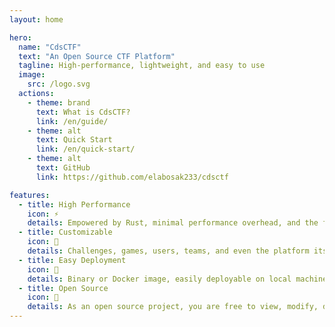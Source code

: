 ```yaml
---
layout: home

hero:
  name: "CdsCTF"
  text: "An Open Source CTF Platform"
  tagline: High-performance, lightweight, and easy to use
  image:
    src: /logo.svg
  actions:
    - theme: brand
      text: What is CdsCTF?
      link: /en/guide/
    - theme: alt
      text: Quick Start
      link: /en/quick-start/
    - theme: alt
      text: GitHub
      link: https://github.com/elabosak233/cdsctf

features:
  - title: High Performance
    icon: ⚡
    details: Empowered by Rust, minimal performance overhead, and the fastest response speeds.
  - title: Customizable
    icon: 🎨
    details: Challenges, games, users, teams, and even the platform itself, all offer high levels of customization.
  - title: Easy Deployment
    icon: 🐋
    details: Binary or Docker image, easily deployable on local machines or cloud servers.
  - title: Open Source
    icon: 🌟
    details: As an open source project, you are free to view, modify, distribute, and improve it.
---
```

